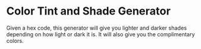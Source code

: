# Color Tint and Shade Generator

Given a hex code, this generator will give you lighter and darker shades depending on how light or dark it is. It will also give you the complimentary colors.
